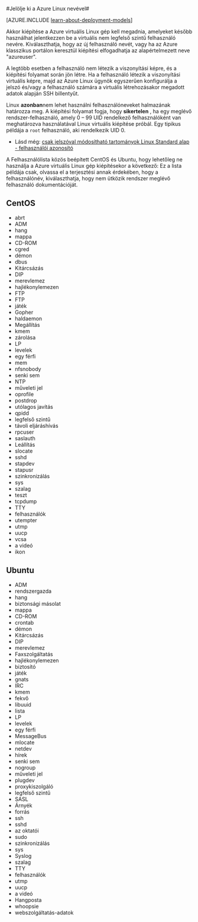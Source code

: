 <properties 
    pageTitle="Kijelölés Linux nevével |} Microsoft Azure" 
    description="Megtudhatja, hogy miként jelölje ki a felhasználóneveket Linux virtuális géphez Azure-ban." 
    services="virtual-machines-linux" 
    documentationCenter="" 
    authors="szarkos" 
    manager="timlt" 
    editor=""
    tags="azure-service-management,azure-resource-manager" />

<tags 
    ms.service="virtual-machines-linux" 
    ms.workload="infrastructure-services" 
    ms.tgt_pltfrm="vm-linux" 
    ms.devlang="na" 
    ms.topic="article" 
    ms.date="10/17/2016" 
    ms.author="szark"/>



#<a name="selecting-user-names-for-linux-on-azure"></a>Jelölje ki a Azure Linux nevével#

[AZURE.INCLUDE [learn-about-deployment-models](../../includes/learn-about-deployment-models-both-include.md)]

Akkor kiépítése a Azure virtuális Linux gép kell megadnia, amelyeket később használhat jelentkezzen be a virtuális nem legfelső szintű felhasználó nevére. Kiválaszthatja, hogy az új felhasználó nevét, vagy ha az Azure klasszikus portálon keresztül kiépítési elfogadhatja az alapértelmezett neve "azureuser".

A legtöbb esetben a felhasználó nem létezik a viszonyítási képre, és a kiépítési folyamat során jön létre. Ha a felhasználó létezik a viszonyítási virtuális képre, majd az Azure Linux ügynök egyszerűen konfigurálja a jelszó és/vagy a felhasználó számára a virtuális létrehozásakor megadott adatok alapján SSH billentyűt.

Linux **azonban**nem lehet használni felhasználóneveket halmazának határozza meg. A kiépítési folyamat fogja, hogy **sikertelen** , ha egy meglévő rendszer-felhasználó, amely 0 – 99 UID rendelkező felhasználóként van meghatározva használatával Linux virtuális kiépítése próbál. Egy tipikus példája a `root` felhasználó, aki rendelkezik UID 0.

 - Lásd még: [csak jelszóval módosítható tartományok Linux Standard alap - felhasználói azonosító](http://refspecs.linuxfoundation.org/LSB_4.1.0/LSB-Core-generic/LSB-Core-generic/uidrange.html)

A Felhasználólista közös beépített CentOS és Ubuntu, hogy lehetőleg ne használja a Azure virtuális Linux gép kiépítésekor a következő: Ez a lista példája csak, olvassa el a terjesztési annak érdekében, hogy a felhasználónév, kiválaszthatja, hogy nem ütközik rendszer meglévő felhasználó dokumentációját.


## <a name="centos"></a>CentOS
- abrt
- ADM
- hang
- mappa
- CD-ROM
- cgred
- démon
- dbus
- Kitárcsázás
- DIP
- merevlemez
- hajlékonylemezen
- FTP
- FTP
- játék
- Gopher
- haldaemon
- Megállítás
- kmem
- zárolása
- LP
- levelek
- egy férfi
- mem
- nfsnobody
- senki sem
- NTP
- műveleti jel
- oprofile
- postdrop
- utólagos javítás
- qpidd
- legfelső szintű
- távoli eljáráshívás
- rpcuser
- saslauth
- Leállítás
- slocate
- sshd
- stapdev
- stapusr
- szinkronizálás
- sys
- szalag
- teszt
- tcpdump
- TTY
- felhasználók
- utempter
- utmp
- uucp
- vcsa
- a videó
- ikon


## <a name="ubuntu"></a>Ubuntu
- ADM
- rendszergazda
- hang
- biztonsági másolat
- mappa
- CD-ROM
- crontab
- démon
- Kitárcsázás
- DIP
- merevlemez
- Faxszolgáltatás
- hajlékonylemezen
- biztosító
- játék
- gnats
- IRC
- kmem
- fekvő
- libuuid
- lista
- LP
- levelek
- egy férfi
- MessageBus
- mlocate
- netdev
- hírek
- senki sem
- nogroup
- műveleti jel
- plugdev
- proxykiszolgáló
- legfelső szintű
- SASL
- Árnyék
- forrás
- ssh
- sshd
- az oktatói
- sudo
- szinkronizálás
- sys
- Syslog
- szalag
- TTY
- felhasználók
- utmp
- uucp
- a videó
- Hangposta
- whoopsie
- webszolgáltatás-adatok

 